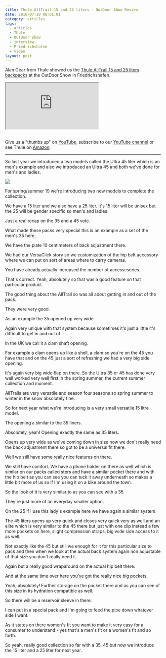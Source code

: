 ```yaml
---
title: Thule AllTrail 15 and 25 liters - OutDoor Show Review
date: 2018-07-10 06:01:01
category: articles
tags:
  - articles
  - Thule
  - OutDoor show
  - interview
  - Friedrichshafen
  - video
layout: post
---
```


Alan Gear from Thule showed us the <a rel="nofollow" href="https://amzn.to/2NDakMw" >Thule AllTrail 15 and 25 liters backpacks</a> at the OutDoor Show in Friedrichshafen.

<div class="embed-responsive embed-responsive-16by9">
    <iframe class="embed-responsive-item" src="https://www.youtube.com/embed/sK4uT1bGixI"></iframe>
</div>
<br>
<!--more-->

Give us a "thumbs up" on <a rel="nofollow" href="https://www.youtube.com/watch?v=sK4uT1bGixI"  target="_blank">YouTube</a>, subscribe to our <a rel="nofollow"  target="_blank"  href="https://www.youtube.com/channel/UCnO9Q_m9EaOCrHmmQIBVBNw?sub_confirmation=1">YouTube channel</a> or see Thule on <a rel="nofollow" href="https://amzn.to/2NDakMw"  target="_blank">Amazon</a>.

---

So last year we introduced a two models called the Ultra 45 liter which is an men's example and also we introduced an Ultra 45 and both
we've done for men's and ladies.

<a rel="nofollow"  href="https://www.amazon.com/Thule-Alltrail-Hiking-Backpack-Obsidian/dp/B078Y5RRJX/ref=as_li_ss_il?ie=UTF8&qid=1531193622&sr=8-1&keywords=Thule+alltrail&dpID=515eS3WJgvL&preST=_SY300_QL70_&dpSrc=srch&linkCode=li3&tag=hikeve-20&linkId=6a2665dd3a37d05d1b878544ff59fd36" target="_blank"><img border="0" src="//ws-na.amazon-adsystem.com/widgets/q?_encoding=UTF8&ASIN=B078Y5RRJX&Format=_SL250_&ID=AsinImage&MarketPlace=US&ServiceVersion=20070822&WS=1&tag=hikeve-20" ></a><img src="https://ir-na.amazon-adsystem.com/e/ir?t=hikeve-20&l=li3&o=1&a=B078Y5RRJX" width="1" height="1" border="0" alt="Thule AllTrail 15 and 25" style="border:none !important; margin:0px !important;" />

For spring/summer 19 we're introducing two new models to complete the collection.

We have a 15 liter and we also have a 25 liter. It's 15 liter will be unisex but the 25 will be gender specific so men's and ladies.

Just a real recap on the 35 and a 45 vote.

What made these packs very special this is an example as a set of the men's 35 here.

We have the plate 10 centimeters of back adjustment there.

We had our VersaClick story so we customization of the hip belt accessory where we can put on sort of areas where to carry cameras.

You have already actually increased the number of accessesories.

That's correct. Yeah, absolutely so that was a good feature on that particular product.

The good thing about the AllTrail so was all about getting in and out of the pack.

They were very good.

As an example the 35 opened up very wide.

Again very unique with that system because sometimes it's just a little it's difficult to get in and out of.

In the UK we call it a clam shaft opening.

For example a clam opens up like a shell, a clam so you're on the 45 you have that and on the 45 just a sort of
refreshing we had a very big side opening.

It's again very big wide flap on there. So the Ultra 35 or 45 has done very well worked very well first in the spring
summer, the current summer collection and moment.

AllTrails are very versatile and season four seasons so spring summer to winter in the snow absolutely fine.

So for next year what we're introducing is a very small versatile 15 litre model.

The opening a similar to the 35 liners.

Absolutely, yeah! Opening exactly the same as 35 liters.

Opens up very wide as we've coming down in size now we don't really need the back adjustment there so got to be a universal fit there.

Well we still have some really nice features on there.

We still have comfort. We have a phone holder on there as well which is similar on our packs called sters and have a similar pocket there and with the hip belt as you can see you can tuck it away underneath so makes a little bit more of us so if I'm using it on a bike around the town.

So the look of it is very similar to as you can see with a 35.

They're just more of an everyday smaller option.

On the 25 if I use this lady's example here we have again a similar system.

The 45 liters opens up very quick and closes very quick very as well and an elite which is very similar to the 45 there but just with one clip
instead a few more pockets on here, slight compression straps, big wide side access to it as well.

Not exactly like the 45 but still we enough for it for this particular size to pack and then when we look at the actual back system again non adjustable of that size you don't really need it.

Again but a really good wraparound on the actual hip belt there.

And at the same time over here you've got the really nice big pockets.

Yeah, absolutely! Further storage on the pocket there and as you can see of this size in its hydration compatible as well.

So there will be a reservoir sleeve in there.

I can put in a special pack and I'm going to feed the pipe down whatever side I want.

As it states on there women's fit you want to make it very easy for a consumer to understand - yes that's a men's fit or a
women's fit and so forth.

So yeah, really good collection so far with a 35, 45 but now we introduce the 15 liter and a 25 liter for next year.
